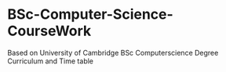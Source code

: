 # BSc-Computer-Science-CourseWork
Based on University of Cambridge BSc Computerscience Degree Curriculum and Time table
